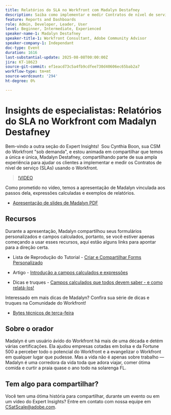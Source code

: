 ```yaml
---
title: Relatórios do SLA no Workfront com Madalyn Destafney
description: Saiba como implementar e medir Contratos de nível de serviço (SLAs) no Adobe Workfront com dicas de especialistas do Madalyn Destafney, incluindo orientação passo a passo, exemplos de campos calculados e práticas recomendadas de formulários personalizados.
feature: Reports and Dashboards
role: Admin, Developer, Leader, User
level: Beginner, Intermediate, Experienced
speaker-name-1: Madalyn Destafney
speaker-title-1: Workfront Consultant, Adobe Community Advisor
speaker-company-1: Independant
doc-type: Event
duration: 1616
last-substantial-update: 2025-08-08T00:00:00Z
jira: KT-18623
source-git-commit: ef1eacd73c5a4fb9cdfee730d40606ec65bab2a7
workflow-type: tm+mt
source-wordcount: '294'
ht-degree: 0%

---
```



# Insights de especialistas: Relatórios do SLA no Workfront com Madalyn Destafney

Bem-vindo a outra seção do Expert Insights!  Sou Cynthia Boon, sua CSM do Workfront &quot;sob demanda&quot;, e estou animada em compartilhar que temos a única e única, Madalyn Destafney, compartilhando parte de sua ampla experiência para ajudar os clientes a implementar e medir os Contratos de nível de serviço (SLAs) usando o Workfront. 

>[!VIDEO](https://video.tv.adobe.com/v/3469983/?learn=on&enablevpops&captions=por_br)

Como prometido no vídeo, temos a apresentação de Madalyn vinculada aos passos dela, expressões calculadas e exemplos de relatórios. 

* [Apresentação de slides de Madalyn PDF](https://cdn.experience.workfront.com/Training/Guides/Customer+Success+at+Scale/SLA+Reporting.pdf)

## Recursos

Durante a apresentação, Madalyn compartilhou seus formulários personalizados e campos calculados, portanto, se você estiver apenas começando a usar esses recursos, aqui estão alguns links para apontar para a direção certa. 

* Lista de Reprodução do Tutorial - [Criar e Compartilhar Forms Personalizado](https://experienceleague.adobe.com/pt-br/playlists/workfront-create-and-manage-custom-forms)

* Artigo - [Introdução a campos calculados e expressões](https://experienceleague.adobe.com/pt-br/docs/workfront-learn/tutorials-workfront/custom-data/calculated-expressions/get-started-with-calculated-fields-and-expressions)

* Dicas e truques - [Campos calculados que todos devem saber - e como relatá-los!](https://experienceleague.adobe.com/pt-br/docs/events/the-skill-exchange-recordings/workfront/apr2022/calculated-fields)

Interessado em mais dicas de Madalyn? Confira sua série de dicas e truques na Comunidade do Workfront! 

* [Bytes técnicos de terça-feira](https://experienceleaguecommunities.adobe.com/t5/workfront-discussions/tuesday-tech-bytes/m-p/625812?profile.language=pt#M2742)

## Sobre o orador 

Madalyn é um usuário ávido do Workfront há mais de uma década e detém várias certificações. Ela ajudou empresas cotadas em bolsa e da Fortune 500 a perceber todo o potencial do Workfront e a evangelizar o Workfront em qualquer lugar que pudesse. Mas a vida não é apenas sobre trabalho — Madalyn é uma corredora da vida toda que adora viajar, comer ótima comida e curtir a praia quase o ano todo na solarenga FL. 

## Tem algo para compartilhar?

Você tem uma ótima história para compartilhar, durante um evento ou em um vídeo do Expert Insights? Entre em contato com nossa equipe em [CSatScale@adobe.com](mailto:CSatScale@adobe.com).
